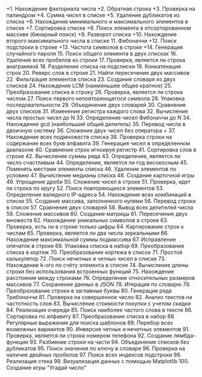 +1. Нахождение факториала числа
+2. Обратная строка
+3. Проверка на палиндром
+4. Сумма чисел в списке
+5. Удаление дубликатов из списка
+6. Нахождение минимального и максимального элементов в списке
+7. Сортировка списка
+8. Поиск элемента в отсортированном массиве (бинарный поиск)
+9. Разворот списка
+10. Нахождение второго максимального числа в списке
11. Фибоначчи
+12. Поиск подстроки в строке
+13. Частота символов в строке
+14. Генерация случайного пароля
15. Поиск общего элемента в двух списках
16. Удаление всех пробелов из строки
17. Проверка, является ли строка анаграммой
18. Разделение списка на подсписки
19. Конкатенация строк
20. Реверс слов в строке
21. Найти пересечение двух массивов
22. Фильтрация элементов списка
23. Создание словаря из двух списков
24. Нахождение LCM (наименьшее общее кратное)
25. Преобразование списка в строку
26. Проверка, является ли строка числом
27. Поиск первого неповторяющегося символа
28. Упаковка последовательности
29. Объединение двух словарей
30. Сравнение двух списков
31. Изменение регистра каждого слова
32. Вычисление числа простых чисел до N
33. Определение чисел Фибоначчи до N
34. Нахождение gcd (наибольший общий делитель)
35. Перевод числа в двоичную систему
36. Сложение двух чисел без оператора +
37. Нахождение всех подмножеств списка
38. Проверка строки на содержание всех букв алфавита
39. Генерация чисел в определенном диапазоне
40. Сравнение строк игноируя регистр
41. Сортировка слов в строке
42. Вычисление суммы ряда
43. Определение, является ли число счастливым
44. Определение, является ли год високосным
45. Поменять местами элементы списка
46. Удаление элементов по условию
47. Вычисление медианы списка
48. Создание карточной игры
49. Упрощение дроби
50. Сложение чисел в строке
51. Проверка, идет ли строка по кругу
52. Поиск повторяющихся элементов
53. Определение валидного IP-адреса
54. Нахождение всех комбинаций в списке
55. Создание массива, заполненного нулями
56. Перевод строки в список
57. Сравнение двух словарей
58. Вывод всех делителей числа
59. Сложение массивов
60. Создание матрицы
61. Пересечение двух множеств
62. Нахождение уникальных символов в строке
63. Проверка, есть ли в строке только цифры
64. Картирование строк к числам
65. Проверка, является ли два числа зеркальными
66. Нахождение максимальной суммы подмассива
67. Исправление опечаток в строке
68. Упаковка списка в набор
69. Преобразование списка в кортеж
70. Преобразование кортежа в список
71. Простой калькулятор
72. Поиск нечетных и четных чисел в списке
73. Нахождение k-ого по счёту элемента в списке
74. Вычисление длины строки без использования встроенных функций
75. Нахождение расстояния между строками
76. Определение относительных размеров массивов
77. Сохранение данных в JSON
78. Итерация по словарю
79. Преобразование строки в заглавные буквы
80. Генерация ряда Трибоначчи
81. Проверка на совершенное число
82. Анализ текстов на частотность слов
83. Вычисление стоимости покупки с учетом скидки
84. Реализация очереди
85. Поиск наиболее частого слова в тексте
86. Сортировка по алфавиту
87. Преобразование списка в набор
88. Регулярные выражения для поиска шаблонов
89. Перебор всех возможных вариантов
90. Инверсия четных и нечетных элементов
91. Проверка, является ли строка номером телефона
92. Создание лямбда-функции
93. Разбиение строки на части
94. Объединение списков без дубликатов
95. Поиск значения по ключу в словаре
96. Проверка на наличие двойных пробелов
97. Поиск всех индексов подстроки
98. Реализация стека
99. Визуализация данных с помощью Matplotlib
100. Создание игры "Угадай число"
